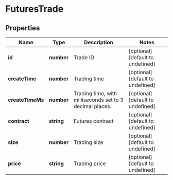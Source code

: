 # FuturesTrade

## Properties

Name | Type | Description | Notes
------------ | ------------- | ------------- | -------------
**id** | **number** | Trade ID | [optional] [default to undefined]
**createTime** | **number** | Trading time | [optional] [default to undefined]
**createTimeMs** | **number** | Trading time, with milliseconds set to 3 decimal places. | [optional] [default to undefined]
**contract** | **string** | Futures contract | [optional] [default to undefined]
**size** | **number** | Trading size | [optional] [default to undefined]
**price** | **string** | Trading price | [optional] [default to undefined]

